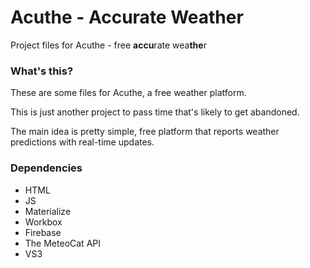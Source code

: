 # Acuthe - Accurate Weather
Project files for Acuthe - free **accu**rate wea**the**r

### What's this?
These are some files for Acuthe, a free weather platform.

This is just another project to pass time that's likely to get abandoned.

The main idea is pretty simple, free platform that reports weather predictions with real-time updates.

### Dependencies
- HTML
- JS
- Materialize
- Workbox
- Firebase
- The MeteoCat API
- VS3

